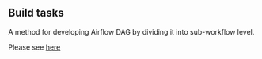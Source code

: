 ## Build tasks

A method for developing Airflow DAG by dividing it into sub-workflow level.

Please see [here](https://speakerdeck.com/matsudan/tech-x-marketing-number-4-airflowdemosabuwakuhurodan-wei-defen-ge-kai-fa-sitai)